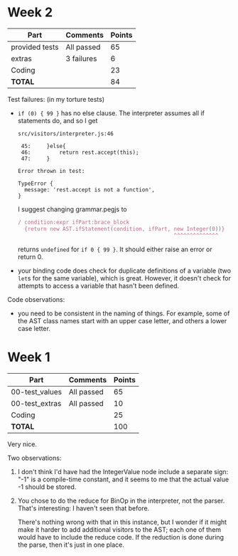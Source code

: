 # Week 2

| Part           | Comments    | Points |
|----------------|-------------|--------|
| provided tests | All passed  |     65 |
| extras         | 3 failures  |      6 |
| Coding         |             |     23 |
| **TOTAL**      |             |     84 |

Test failures:  (in my torture tests)

- `if (0) { 99 }` has no else clause. The interpreter assumes all
  if statements do, and so I get

  ~~~
  src/visitors/interpreter.js:46

   45:     }else{
   46:         return rest.accept(this);
   47:     }

  Error thrown in test:

  TypeError {
    message: 'rest.accept is not a function',
  }
  ~~~

  I suggest changing grammar.pegjs to

  ~~~ js
  / condition:expr ifPart:brace_block
    {return new AST.ifStatement(condition, ifPart, new Integer(0))}
                                                   ^^^^^^^^^^^^^^
   ~~~

  returns `undefined` for `if 0 { 99 }`. It should either raise an error
  or return 0.

- your binding code does check for duplicate definitions of a variable
  (two `let`s for the same variable), which is great. However, it
  doesn't check for attempts to access a variable that hasn't been
  defined.

Code observations:

- you need to be consistent in the naming of things. For example, some
  of the AST class names start with an upper case letter, and others a
  lower case letter.



# Week 1

| Part           | Comments    | Points |
|----------------|-------------|--------|
| 00-test_values | All passed  |     65 |
| 00-test_extras | All passed  |     10 |
| Coding         |             |     25 |
| **TOTAL**      |             |    100 |

Very nice.

Two observations:

1. I don't think I'd have had the IntegerValue node include a separate
   sign: "-1" is a compile-time constant, and it seems to me that the
   actual value -1 should be stored.

2. You chose to do the reduce for BinOp in the interpreter, not the
   parser. That's interesting: I haven't seen that before.

   There's nothing wrong with that in this instance, but I wonder if it
   might make it harder to add additional visitors to the AST; each one
   of them would have to include the reduce code. If the reduction is
   done during the parse, then it's just in one place.
